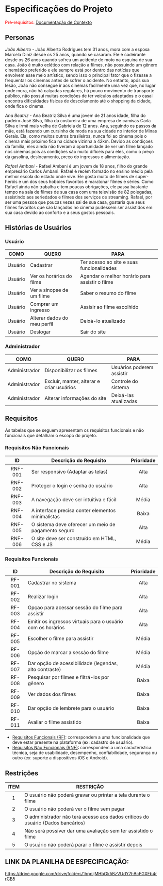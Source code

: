 # Especificações do Projeto

<span style="color:red">Pré-requisitos: <a href="1-Documentação de Contexto.md"> Documentação de Contexto</a></span>

## Personas

*João Alberto* - João Alberto Rodrigues tem 31 anos, mora com a esposa Marcela Diniz desde os 25 anos, quando se casaram. Ele é cadeirante desde os 26 anos quando sofreu um acidente de moto na esquina de sua casa. João é muito eclético com relação a filmes, não possuindo um gênero cinemático preferido e ele sempre está por dentro das notícias que envolvem esse meio artístico, sendo isso o principal fator que o fizesse a frequentar os cinemas antes de sofrer o acidente. No entanto, após sua lesão, João não consegue ir aos cinemas facilmente uma vez que, no lugar onde mora, não há calçadas regulares, há pouco movimento de transporte público, não possui muitas condições de ter veículos adaptados e o casal encontra dificuldades físicas de descolamento até o shopping da cidade, onde fica o cinema.

*Ana Beatriz* - Ana Beatriz Silva é uma jovem de 21 anos idade, filha do padeiro José Silva, filha da costureira de uma empresa de camisas Carla Silva e irmã mais velha de Gabriela de 12 anos. Ana, seguindo os passos da mãe, está fazendo um cursinho de moda na sua cidade no interior de Minas Gerais. Ela, como muitos outros brasileiros, nunca foi ao cinema pois o cinema mais próximo fica na cidade vizinha a 42km. Devido as condiçoes da família, eles ainda não tiveram a oportunidade de ver um filme lançado nos cinemas pois as condições são muito difíceis para eles, como o preço da gasolina, deslocamento, preço do ingressos e alimentação.

*Rafael Ambani* - Rafael Ambani é um jovem de 18 anos, filho do grande empresário Carlos Ambani. Rafael é recém formado no ensino médio pela melhor escola do estado onde vive. Ele gosta muito de filmes de super-heróis e um dos seus hobbies favoritos é maratonar filmes e séries. Como Rafael ainda não trabalha e tem poucas obrigações, ele passa bastante tempo na sala de filmes de sua casa com uma televisão de 82 polegadas, assistindo aos seriedados e filmes dos serviços de streaming. Rafael, por ser uma pessoa que poucas vezes sai de sua casa, gostaria que seus filmes favoritos que são lançados no cinema pudessem ser assistidos em sua casa devido ao conforto e a seus gostos pessoais.


## Histórias de Usuários

### Usuário
|  COMO  |	         QUERO	             |  PARA
|:------:| --------------------------- | ------------------------------------------------|
|Usuário	| Cadastrar	                  |  Ter acesso ao site e suas funcionalidades      |
|Usuário	| Ver os horários do filme   	|  Agendar o melhor horário para assistir o filme |
|Usuário	| Ver a sinopse de um filme	  |  Saber o resumo do filme                        |
|Usuário	| Comprar um ingresso	        |  Assisir ao filme escolhido                     |
|Usuário	| Alterar dados do meu perfil | 	Deixá-lo atualizado                            |
|Usuário	| Deslogar	                   |  Sair do site                                   |


### Administrador
|COMO	| QUERO	| PARA |
|:---:|-------|------|
|Administrador	| Disponibilizar os filmes                  |	Usuários poderem assistir             |
|Administrador	| Excluir, manter, alterar e criar usuários | Controle do sistema                   |
|Administrador	| Alterar informações do site               |	Deixá-las atualizadas                 |


## Requisitos

As tabelas que se seguem apresentam os requisitos funcionais e não funcionais que detalham o escopo do projeto.

### Requisitos Não Funcionais

|   ID	  |              Descrição do Requisito	                 | Prioridade |
|:------:|------------------------------------------------------|:----------:|
|RNF-001	| Ser responsivo (Adaptar as telas)	    | Alta       |
|RNF-002	| Proteger o login e senha do usuário	  | Alta       |
|RNF-003	| A navegação deve ser intuitiva e fácil	              | Média      |
|RNF-004	| A interface precisa conter elementos minimalistas	   | Baixa      |
|RNF-005 |	O sistema deve oferecer um meio de pagamento seguro	 | Alta       |
|RNF-006	| O site deve ser construído em HTML, CSS e JS	        | Média      |


### Requisitos Funcionais

|ID|	Descrição do Requisito |	Prioridade | 
|:-:|-----------------------|:----------:|
|RF-001|	Cadastrar no sistema |	Alta |
|RF-002|	Realizar login	| Alta |
|RF-003|	Opçao para acessar sessão do filme para assistir |	Alta |
|RF-004|	Emitir os ingressos virtuais para o usuário com os horários |	Alta |
|RF-005|	Escolher o filme para assistir |	Média |
|RF-006|	Opção de marcar a sessão do filme |	Média |
|RF-007|	Dar opção de acessibilidade (legendas, alto contraste) |	Média |
|RF-008|	Pesquisar por filmes e filtrá-los por gênero |	Baixa |
|RF-009|	Ver dados dos filmes |	Baixa |
|RF-010|	Dar opção de lembrete para o usuário |	Baixa |
|RF-011|	Avaliar o filme assistido |	Baixa |

- [Requisitos Funcionais
 (RF)](https://pt.wikipedia.org/wiki/Requisito_funcional):
 correspondem a uma funcionalidade que deve estar presente na
  plataforma (ex: cadastro de usuário).
- [Requisitos Não Funcionais
  (RNF)](https://pt.wikipedia.org/wiki/Requisito_n%C3%A3o_funcional):
  correspondem a uma característica técnica, seja de usabilidade,
  desempenho, confiabilidade, segurança ou outro (ex: suporte a
  dispositivos iOS e Android).

## Restrições

| ITEM	| RESTRIÇÃO         |
|:----:|-------------------|
|    1 |	O usuário não poderá gravar ou printar a tela durante o filme |
|    2 |	O usuário não poderá ver o filme sem pagar | 
|    3 |	O administrador não terá acesso aos dados críticos do usuário (Dados bancários) |
|    4 |	Não será possíver dar uma avaliação sem ter assistido o filme |
|    5 |	O usuário não poderá parar o filme e assistir depois |

## LINK DA PLANILHA DE ESPECIFICAÇÃO:
https://drive.google.com/drive/folders/1hpnijMHbGk5BzVUdY7hBcFGXEb4rrCB5
